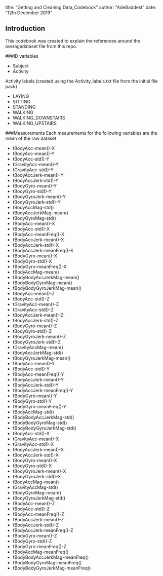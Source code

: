title: "Getting and Cleaning Data_Codebook"
author: "AdeBaddest"
date: "12th December 2019"

## Introduction
This codebook was created to explain the references around the averagedataset file from this repo.

###ID variables
* Subject
* Activity

Activity labels (created using the Activity_labels.txt file from the initial file pack)

* LAYING 
* SITTING 
* STANDING 
* WALKING 
* WALKING_DOWNSTAIRS 
* WALKING_UPSTAIRS

###Measurements
Each meaurements for the following variables are the mean of the raw dataset

* tBodyAcc-mean()-X   
* tBodyAcc-mean()-Y 
* tBodyAcc-std()-Y 
* tGravityAcc-mean()-Y 
* tGravityAcc-std()-Y 
* tBodyAccJerk-mean()-Y 
* tBodyAccJerk-std()-Y 
* tBodyGyro-mean()-Y 
* tBodyGyro-std()-Y 
* tBodyGyroJerk-mean()-Y 
* tBodyGyroJerk-std()-Y 
* tBodyAccMag-std() 
* tBodyAccJerkMag-mean() 
* tBodyGyroMag-std() 
* fBodyAcc-mean()-X 
* fBodyAcc-std()-X 
* fBodyAcc-meanFreq()-X 
* fBodyAccJerk-mean()-X 
* fBodyAccJerk-std()-X 
* fBodyAccJerk-meanFreq()-X 
* fBodyGyro-mean()-X 
* fBodyGyro-std()-X 
* fBodyGyro-meanFreq()-X 
* fBodyAccMag-mean() 
* fBodyBodyAccJerkMag-mean() 
* fBodyBodyGyroMag-mean() 
* fBodyBodyGyroJerkMag-mean() 
* tBodyAcc-mean()-Z 
* tBodyAcc-std()-Z 
* tGravityAcc-mean()-Z 
* tGravityAcc-std()-Z 
* tBodyAccJerk-mean()-Z 
* tBodyAccJerk-std()-Z 
* tBodyGyro-mean()-Z 
* tBodyGyro-std()-Z 
* tBodyGyroJerk-mean()-Z 
* tBodyGyroJerk-std()-Z 
* tGravityAccMag-mean() 
* tBodyAccJerkMag-std() 
* tBodyGyroJerkMag-mean() 
* fBodyAcc-mean()-Y 
* fBodyAcc-std()-Y 
* fBodyAcc-meanFreq()-Y 
* fBodyAccJerk-mean()-Y 
* fBodyAccJerk-std()-Y 
* fBodyAccJerk-meanFreq()-Y 
* fBodyGyro-mean()-Y 
* fBodyGyro-std()-Y 
* fBodyGyro-meanFreq()-Y 
* fBodyAccMag-std() 
* fBodyBodyAccJerkMag-std() 
* fBodyBodyGyroMag-std() 
* fBodyBodyGyroJerkMag-std() 
* tBodyAcc-std()-X 
* tGravityAcc-mean()-X 
* tGravityAcc-std()-X 
* tBodyAccJerk-mean()-X 
* tBodyAccJerk-std()-X 
* tBodyGyro-mean()-X 
* tBodyGyro-std()-X 
* tBodyGyroJerk-mean()-X 
* tBodyGyroJerk-std()-X 
* tBodyAccMag-mean() 
* tGravityAccMag-std() 
* tBodyGyroMag-mean() 
* tBodyGyroJerkMag-std() 
* fBodyAcc-mean()-Z 
* fBodyAcc-std()-Z 
* fBodyAcc-meanFreq()-Z 
* fBodyAccJerk-mean()-Z 
* fBodyAccJerk-std()-Z 
* fBodyAccJerk-meanFreq()-Z 
* fBodyGyro-mean()-Z 
* fBodyGyro-std()-Z 
* fBodyGyro-meanFreq()-Z 
* fBodyAccMag-meanFreq() 
* fBodyBodyAccJerkMag-meanFreq() 
* fBodyBodyGyroMag-meanFreq() 
* fBodyBodyGyroJerkMag-meanFreq()
